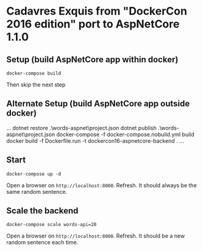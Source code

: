 # Cadavres Exquis from "DockerCon 2016 edition" port to AspNetCore 1.1.0

## Setup (build AspNetCore app within docker)

```
docker-compose build
```

Then skip the next step

## Alternate Setup (build AspNetCore app outside docker)

...
dotnet restore .\words-aspnet\project.json
dotnet publish .\words-aspnet\project.json
docker-compose -f docker-compose.nobuild.yml build
docker build -f Dockerfile.run -t dockercon16-aspnetcore-backend .
...

## Start

```
docker-compose up -d
```

Open a browser on `http://localhost:8000`. Refresh. It should always be the same random sentence.

## Scale the backend

```
docker-compose scale words-api=20
```

Open a browser on `http://localhost:8000`. Refresh. It should be a new random sentence each time.



